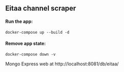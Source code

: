 ## Eitaa channel scraper

#### Run the app:
```
docker-compose up --build -d
```
#### Remove app state:
```
docker-compose down -v
```

Mongo Express web at http://localhost:8081/db/eitaa/